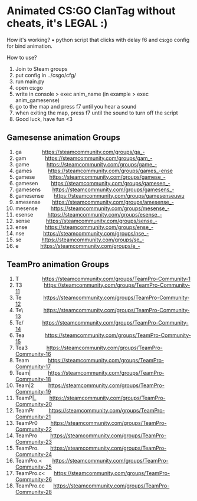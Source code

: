 # Animated CS:GO ClanTag without cheats, it's LEGAL :)

How it's working?
• python script that clicks with delay f6 and cs:go config for bind animation.

How to use?
1. Join to Steam groups
2. put config in ../csgo/cfg/
3. run main.py
4. open cs:go
5. write in console > exec anim_name (in example > exec anim_gamesense)
6. go to the map and press f7 until you hear a sound
7. when exiting the map, press f7 until the sound to turn off the script
8. Good luck, have fun <3

## Gamesense animation Groups
 1.  ga              https://steamcommunity.com/groups/ga_-
 2.  gam             https://steamcommunity.com/groups/gam_-
 3.  game            https://steamcommunity.com/groups/game_-
 4.  games           https://steamcommunity.com/groups/games_-ense
 5.  gamese          https://steamcommunity.com/groups/gamese_-
 6.  gamesen         https://steamcommunity.com/groups/gamesen_-
 7.  gamesens        https://steamcommunity.com/groups/gamesens_-
 8.  gamesense       https://steamcommunity.com/groups/gamesenseuwu
 9.  amesense        https://steamcommunity.com/groups/amesense_-
 10. mesense         https://steamcommunity.com/groups/mesense_-
 11. esense          https://steamcommunity.com/groups/esense_-
 12. sense           https://steamcommunity.com/groups/sense_-
 13. ense            https://steamcommunity.com/groups/ense_-
 14. nse             https://steamcommunity.com/groups/nse_-
 15. se              https://steamcommunity.com/groups/se_-
 16. e               https://steamcommunity.com/groups/e_-

## TeamPro animation Groups
1.  T                https://steamcommunity.com/groups/TeamPro-Community-1
2.  T3               https://steamcommunity.com/groups/TeamPro-Community-11
3.  Te               https://steamcommunity.com/groups/TeamPro-Community-12 
4.  Te\              https://steamcommunity.com/groups/TeamPro-Community-13
5.  Te\/             https://steamcommunity.com/groups/TeamPro-Community-14
6.  Tea              https://steamcommunity.com/groups/TeamPro-Community-15
7.  Tea3             https://steamcommunity.com/groups/TeamPro-Community-16
8.  Team             https://steamcommunity.com/groups/TeamPro-Community-17
9.  Team|            https://steamcommunity.com/groups/TeamPro-Community-18
10. Team|2          https://steamcommunity.com/groups/TeamPro-Community-19
11. TeamP|_         https://steamcommunity.com/groups/TeamPro-Community-20
12. TeamPr          https://steamcommunity.com/groups/TeamPro-Community-21
13. TeamPr0         https://steamcommunity.com/groups/TeamPro-Community-22
14. TeamPro         https://steamcommunity.com/groups/TeamPro-Community-23
15. TeamPro.        https://steamcommunity.com/groups/TeamPro-Community-24
16. TeamPro.<       https://steamcommunity.com/groups/TeamPro-Community-25
17. TeamPro.c<      https://steamcommunity.com/groups/TeamPro-Community-26
18. TeamPro.cc      https://steamcommunity.com/groups/TeamPro-Community-28
